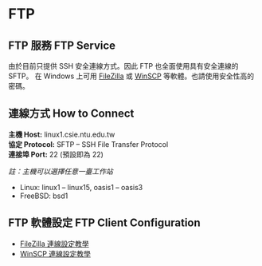 # FTP

## FTP 服務 FTP Service

由於目前只提供 SSH 安全連線方式。因此 FTP 也全面使用具有安全連線的
SFTP。 在 Windows 上可用 [FileZilla](https://filezilla-project.org/) 或
[WinSCP](https://winscp.net/) 等軟體。也請使用安全性高的密碼。

## 連線方式 How to Connect

**主機 Host:** linux1.csie.ntu.edu.tw  
**協定 Protocol:** SFTP – SSH File Transfer Protocol  
**連接埠 Port:** 22 (預設即為 22)

*註：主機可以選擇任意一臺工作站*

-   Linux: linux1 – linux15, oasis1 – oasis3
-   FreeBSD: bsd1

## FTP 軟體設定 FTP Client Configuration

-   [FileZilla 連線設定教學](/2007/02/filezilla/)
-   [WinSCP 連線設定教學](/2006/12/winscp/)
